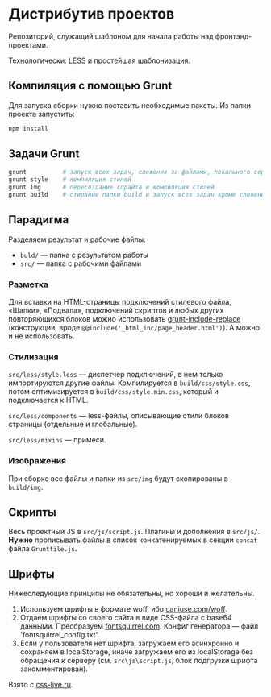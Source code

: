 # Дистрибутив проектов

Репозиторий, служащий шаблоном для начала работы над фронтэнд-проектами.

Технологически: LESS и простейшая шаблонизация.



## Компиляция с помощью Grunt

Для запуска сборки нужно поставить необходимые пакеты. Из папки проекта запустить:

```bash
npm install
```



## Задачи Grunt

```bash
grunt          # запуск всех задач, слежения за файлами, локального сервера, автообновления
grunt style    # компиляция стилей
grunt img      # пересоздание спрайта и компиляция стилей
grunt build    # стирание папки build и запуск всех задач кроме слежения
```



## Парадигма

Разделяем результат и рабочие файлы:
- `buld/` — папка с результатом работы
- `src/` — папка с рабочими файлами



### Разметка

Для вставки на HTML-страницы подключений стилевого файла, «Шапки», «Подвала», подключений скриптов и любых других повторяющихся блоков можно использовать [grunt-include-replace](https://github.com/alanshaw/grunt-include-replace) (конструкции, вроде `@@include('_html_inc/page_header.html')`). А можно и не использовать.



### Стилизация

`src/less/style.less` — диспетчер подключений, в нем только импортируются другие файлы. Компилируется в `build/css/style.css`, потом оптимизируется в `build/css/style.min.css`, который и подключается к HTML.

`src/less/components` — less-файлы, описывающие стили блоков страницы (отдельные и глобальные).

`src/less/mixins` — примеси.



### Изображения

При сборке все файлы и папки из `src/img` будут скопированы в `build/img`.



## Скрипты

Весь проектный JS в `src/js/script.js`. Плагины и дополнения в `src/js/`. **Нужно** прописывать файлы в список конкатенируемых в секции `concat` файла `Gruntfile.js`.



## Шрифты

Нижеследующие принципы не обязательны, но хороши и желательны.

1. Используем шрифты в формате woff, ибо [caniuse.com/woff](http://caniuse.com/#feat=woff).
2. Отдаем шрифты со своего сайта в виде CSS-файла с base64 данными. Преобразуем [fontsquirrel.com](http://www.fontsquirrel.com/tools/webfont-generator). Конфиг генератора — файл 'fontsquirrel_config.txt'.
3. Если у пользователя нет шрифта, загружаем его асинхронно и сохраняем в localStorage, иначе загружаем его из localStorage без обращения к серверу (см. `src\js\script.js`, блок подгрузки шрифта закомментирован).

Взято с [css-live.ru](http://css-live.ru/articles-css/bystraya-zagruzka-veb-shriftov-na-adaptivnyx-sajtax.html).
